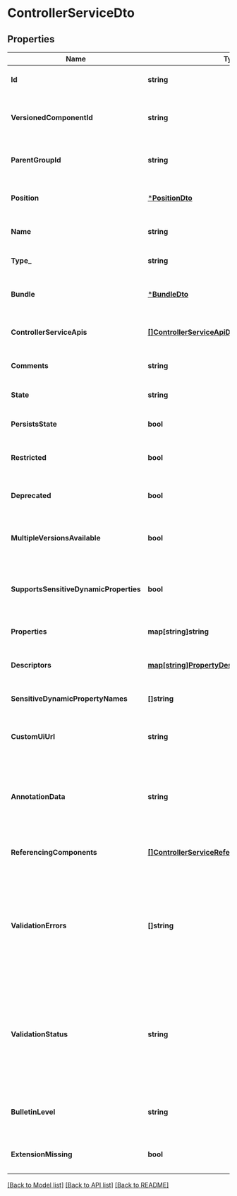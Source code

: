 # ControllerServiceDto

## Properties
Name | Type | Description | Notes
------------ | ------------- | ------------- | -------------
**Id** | **string** | The id of the component. | [optional] [default to null]
**VersionedComponentId** | **string** | The ID of the corresponding component that is under version control | [optional] [default to null]
**ParentGroupId** | **string** | The id of parent process group of this component if applicable. | [optional] [default to null]
**Position** | [***PositionDto**](PositionDTO.md) | The position of this component in the UI if applicable. | [optional] [default to null]
**Name** | **string** | The name of the controller service. | [optional] [default to null]
**Type_** | **string** | The type of the controller service. | [optional] [default to null]
**Bundle** | [***BundleDto**](BundleDTO.md) | The details of the artifact that bundled this processor type. | [optional] [default to null]
**ControllerServiceApis** | [**[]ControllerServiceApiDto**](ControllerServiceApiDTO.md) | Lists the APIs this Controller Service implements. | [optional] [default to null]
**Comments** | **string** | The comments for the controller service. | [optional] [default to null]
**State** | **string** | The state of the controller service. | [optional] [default to null]
**PersistsState** | **bool** | Whether the controller service persists state. | [optional] [default to null]
**Restricted** | **bool** | Whether the controller service requires elevated privileges. | [optional] [default to null]
**Deprecated** | **bool** | Whether the ontroller service has been deprecated. | [optional] [default to null]
**MultipleVersionsAvailable** | **bool** | Whether the controller service has multiple versions available. | [optional] [default to null]
**SupportsSensitiveDynamicProperties** | **bool** | Whether the controller service supports sensitive dynamic properties. | [optional] [default to null]
**Properties** | **map[string]string** | The properties of the controller service. | [optional] [default to null]
**Descriptors** | [**map[string]PropertyDescriptorDto**](PropertyDescriptorDTO.md) | The descriptors for the controller service properties. | [optional] [default to null]
**SensitiveDynamicPropertyNames** | **[]string** | Set of sensitive dynamic property names | [optional] [default to null]
**CustomUiUrl** | **string** | The URL for the controller services custom configuration UI if applicable. | [optional] [default to null]
**AnnotationData** | **string** | The annotation for the controller service. This is how the custom UI relays configuration to the controller service. | [optional] [default to null]
**ReferencingComponents** | [**[]ControllerServiceReferencingComponentEntity**](ControllerServiceReferencingComponentEntity.md) | All components referencing this controller service. | [optional] [default to null]
**ValidationErrors** | **[]string** | The validation errors from the controller service. These validation errors represent the problems with the controller service that must be resolved before it can be enabled. | [optional] [default to null]
**ValidationStatus** | **string** | Indicates whether the ControllerService is valid, invalid, or still in the process of validating (i.e., it is unknown whether or not the ControllerService is valid) | [optional] [default to null]
**BulletinLevel** | **string** | The level at which the controller service will report bulletins. | [optional] [default to null]
**ExtensionMissing** | **bool** | Whether the underlying extension is missing. | [optional] [default to null]

[[Back to Model list]](../README.md#documentation-for-models) [[Back to API list]](../README.md#documentation-for-api-endpoints) [[Back to README]](../README.md)


